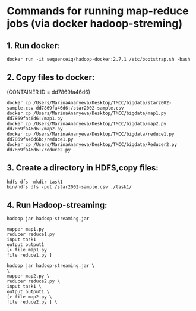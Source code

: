 # Commands for running map-reduce jobs (via docker hadoop-streming) 

## 1. Run docker:
```
docker run -it sequenceiq/hadoop-docker:2.7.1 /etc/bootstrap.sh -bash
 ```
## 2. Copy files to docker:
(CONTAINER ID = dd7869fa46d6)
```
docker cp /Users/MarinaAnanyeva/Desktop/ТМСС/bigdata/star2002-sample.csv dd7869fa46d6:/star2002-sample.csv  
docker cp /Users/MarinaAnanyeva/Desktop/ТМСС/bigdata/map1.py dd7869fa46d6:/map1.py 
docker cp /Users/MarinaAnanyeva/Desktop/ТМСС/bigdata/map2.py dd7869fa46d6:/map2.py
docker cp /Users/MarinaAnanyeva/Desktop/ТМСС/bigdata/reduce1.py dd7869fa46d6b:/reduce1.py
docker cp /Users/MarinaAnanyeva/Desktop/ТМСС/bigdata/Reducer2.py dd7869fa46d6:/reduce2.py
 ```
## 3. Create a directory in HDFS,copy files: 
```
hdfs dfs -mkdir task1 
bin/hdfs dfs -put /star2002-sample.csv ./task1/
 ```
 
## 4. Run Hadoop-streaming:
```
hadoop jar hadoop-streaming.jar

mapper map1.py 
reducer reduce1.py 
input task1 
output output1 
[> file map1.py 
file reduce1.py ]

hadoop jar hadoop-streaming.jar \
\
mapper map2.py \
reducer reduce2.py \
input task1 \
output output1 \
[> file map2.py \
file reduce2.py ] \
 ```
